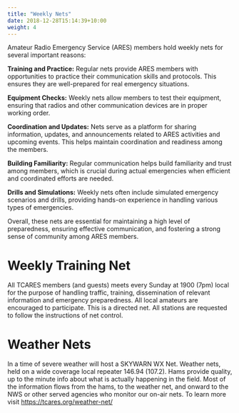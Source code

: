 ```yaml
---
title: "Weekly Nets"
date: 2018-12-28T15:14:39+10:00
weight: 4
---
```


Amateur Radio Emergency Service (ARES) members hold weekly nets for several important reasons:

**Training and Practice:** Regular nets provide ARES members with opportunities to practice their communication skills and protocols. This ensures they are well-prepared for real emergency situations.

**Equipment Checks:** Weekly nets allow members to test their equipment, ensuring that radios and other communication devices are in proper working order.

**Coordination and Updates:** Nets serve as a platform for sharing information, updates, and announcements related to ARES activities and upcoming events. This helps maintain coordination and readiness among the members.

**Building Familiarity:** Regular communication helps build familiarity and trust among members, which is crucial during actual emergencies when efficient and coordinated efforts are needed.

**Drills and Simulations:** Weekly nets often include simulated emergency scenarios and drills, providing hands-on experience in handling various types of emergencies.

Overall, these nets are essential for maintaining a high level of preparedness, ensuring effective communication, and fostering a strong sense of community among ARES members.


# Weekly Training Net

All TCARES members (and guests) meets every Sunday at 1900 (7pm) local for the purpose of handling traffic, training, dissemination of relevant information and emergency preparedness. All local amateurs are encouraged to participate. This is a directed net. All stations are requested to follow the instructions of net control.

# Weather Nets

In a time of severe weather will host a SKYWARN WX Net. Weather nets, held on a wide coverage local repeater 146.94 (107.2). Hams provide quality, up to the minute info about what is actually happening in the field. Most of the information flows from the hams, to the weather net, and onward to the NWS or other served agencies who monitor our on-air nets. To learn more visit https://tcares.org/weather-net/